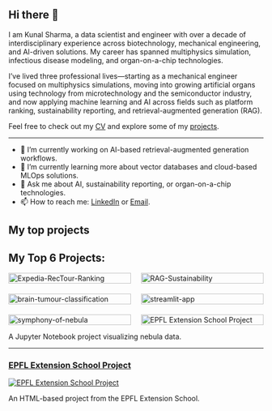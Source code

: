 <!--
**kusharma/kusharma** is a ✨ _special_ ✨ repository because its `README.md` (this file) appears on your GitHub profile.

Here are some ideas to get you started:

- 🔭 I’m currently working on ...
- 🌱 I’m currently learning ...
- 👯 I’m looking to collaborate on ...
- 🤔 I’m looking for help with ...
- 💬 Ask me about ...
- 📫 How to reach me: ...
- 😄 Pronouns: ...
- ⚡ Fun fact: ...
-->

## Hi there 👋

I am Kunal Sharma, a data scientist and engineer with over a decade of interdisciplinary experience across biotechnology, mechanical engineering, and AI-driven solutions. My career has spanned multiphysics simulation, infectious disease modeling, and organ-on-a-chip technologies.

I’ve lived three professional lives—starting as a mechanical engineer focused on multiphysics simulations, moving into growing artificial organs using technology from microtechnology and the semiconductor industry, and now applying machine learning and AI across fields such as platform ranking, sustainability reporting, and retrieval-augmented generation (RAG).

Feel free to check out my [CV](link-to-CV) and explore some of my [projects](https://github.com/kusharma?tab=repositories).

---

- 🔭 I’m currently working on AI-based retrieval-augmented generation workflows.
- 🌱 I’m currently learning more about vector databases and cloud-based MLOps solutions.
- 💬 Ask me about AI, sustainability reporting, or organ-on-a-chip technologies.
- 📫 How to reach me: [LinkedIn](https://www.linkedin.com/in/drkunalsharma/) or [Email](mailto:kunal.nit90@gmail.com).


## My top projects

## My Top 6 Projects:

<div style="display: flex; flex-wrap: wrap; gap: 20px;">
  <div style="flex: 1; min-width: 45%;">
    <a href="https://github.com/kusharma/Expedia-RecTour-Ranking">
      <img src="https://github.com/kusharma/Expedia-RecTour-Ranking/raw/main/project_image.png" alt="Expedia-RecTour-Ranking" style="width: 100%;">
    </a>
  </div>

  <div style="flex: 1; min-width: 45%;">
    <a href="https://github.com/kusharma/RAG-Sustainability">
      <img src="https://github.com/kusharma/RAG-Sustainability/raw/main/project_image.png" alt="RAG-Sustainability" style="width: 100%;">
    </a>
  </div>

  <div style="flex: 1; min-width: 45%;">
    <a href="https://github.com/kusharma/brain-tumour-classification">
      <img src="https://github.com/kusharma/brain-tumour-classification/raw/main/project_image.png" alt="brain-tumour-classification" style="width: 100%;">
    </a>
  </div>

  <div style="flex: 1; min-width: 45%;">
    <a href="https://github.com/kusharma/streamlit-app">
      <img src="https://github.com/kusharma/streamlit-app/raw/main/project_image.png" alt="streamlit-app" style="width: 100%;">
    </a>
  </div>

  <div style="flex: 1; min-width: 45%;">
    <a href="https://github.com/kusharma/symphony-of-nebula">
      <img src="https://github.com/kusharma/symphony-of-nebula/raw/main/project_image.png" alt="symphony-of-nebula" style="width: 100%;">
    </a>
  </div>

  <div style="flex: 1; min-width: 45%;">
    <a href="https://github.com/kusharma/epfl-extension-school-project">
      <img src="https://github.com/kusharma/epfl-extension-school-project/raw/main/project_image.png" alt="EPFL Extension School Project" style="width: 100%;">
    </a>
  </div>
</div>


A Jupyter Notebook project visualizing nebula data.

---

### [EPFL Extension School Project](https://github.com/kusharma/epfl-extension-school-project)
[![EPFL Extension School Project](https://github.com/kusharma/epfl-extension-school-project/raw/main/project_image.png)](https://github.com/kusharma/epfl-extension-school-project)

An HTML-based project from the EPFL Extension School.
